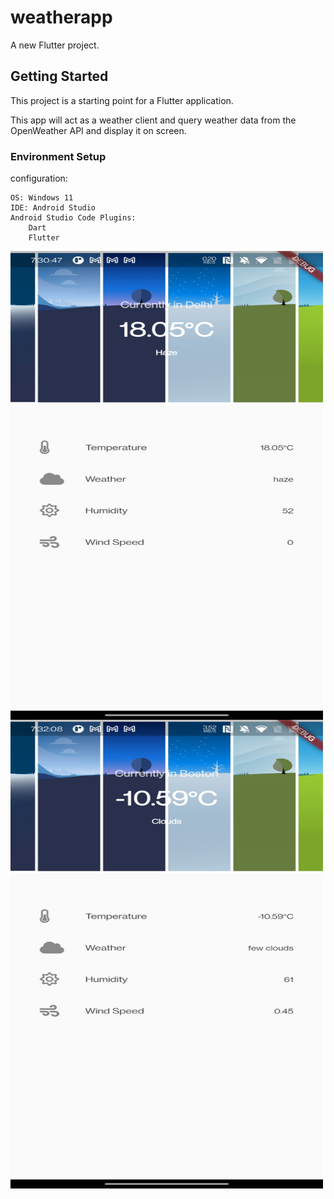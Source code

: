 # weatherapp

A new Flutter project.

## Getting Started

This project is a starting point for a Flutter application.

This app will act as a weather client and query weather data from the OpenWeather API and display it on screen.


### Environment Setup
configuration:

    OS: Windows 11
    IDE: Android Studio 
    Android Studio Code Plugins:
        Dart
        Flutter
  <a href="url"><img src="https://github.com/shruti110/weather-app/blob/main/1.jpg?raw=true" align="left" height="750" width="500" ></a>
  
  <a href="url"><img src="https://github.com/shruti110/weather-app/blob/main/2.jpg?raw=true" align="left" height="750" width="500" ></a>
